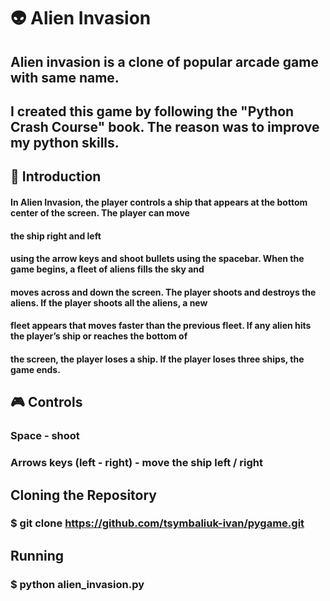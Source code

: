 # 👽 Alien Invasion

## Alien invasion is a clone of popular arcade game with same name.
## I created this game by following the "Python Crash Course" book. The reason was to improve my python skills.

## 🚀 Introduction

#### In Alien Invasion, the player controls a ship that appears at the bottom center of the screen. The player can move
#### the ship right and left 
#### using the arrow keys and shoot bullets using the spacebar. When the game begins, a fleet of aliens fills the sky and 
#### moves across and down the screen. The player shoots and destroys the aliens. If the player shoots all the aliens, a new
#### fleet appears that moves faster than the previous fleet. If any alien hits the player’s ship or reaches the bottom of 
#### the screen, the player loses a ship. If the player loses three ships, the game ends.

## 🎮 Controls

### Space - shoot
### Arrows keys (left - right) - move the ship left / right

## Cloning the Repository
### $ git clone https://github.com/tsymbaliuk-ivan/pygame.git
## Running
### $ python alien_invasion.py